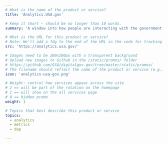 ```yaml
---
# What is the name of the product or service?
title: 'Analytics.USA.gov'

# Keep it short — should be no longer than 10 words.
summary: 'A window into how people are interacting with the government online.'

# What is the URL for this product or service?
# Note: We'll add a ?dg to the end of the URL in the code for tracking purposes
src: 'https://analytics.usa.gov/'

# Images need to be 200x200px with a transparent background
# Upload new images to Github in the /static/promos/ folder
# https://github.com/GSA/digitalgov.gov/tree/master/static/promos/
# The filename should reflect the name of the product or service (e.g., challenge-gov.png)
icon: 'analytics-usa-gov.png'

# Weight: control how services appear across the site
# 2 == will be part of the rotation on the homepage
# 1 == will show on the all services page
# 0 == hidden promo
weight: 1

# Topics that best describe this product or service
topics:
  - analytics
  - metrics
  - dap

---
```

